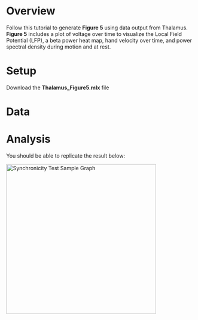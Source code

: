 # Overview
Follow this tutorial to generate **Figure 5** using data output from Thalamus. **Figure 5** includes a plot of voltage over time to visualize the Local Field Potential (LFP), a beta power heat map, hand velocity over time, and power spectral density during motion and at rest. 

# Setup
Download the **Thalamus_Figure5.mlx** file

# Data


# Analysis
You should be able to replicate the result below:

<img src="https://github.com/user-attachments/assets/c98bb393-6b08-470b-b9f4-3d7a655fee91" alt="Synchronicity Test Sample Graph" width="400"/>
